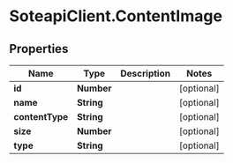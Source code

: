 # SoteapiClient.ContentImage

## Properties
Name | Type | Description | Notes
------------ | ------------- | ------------- | -------------
**id** | **Number** |  | [optional] 
**name** | **String** |  | [optional] 
**contentType** | **String** |  | [optional] 
**size** | **Number** |  | [optional] 
**type** | **String** |  | [optional] 


